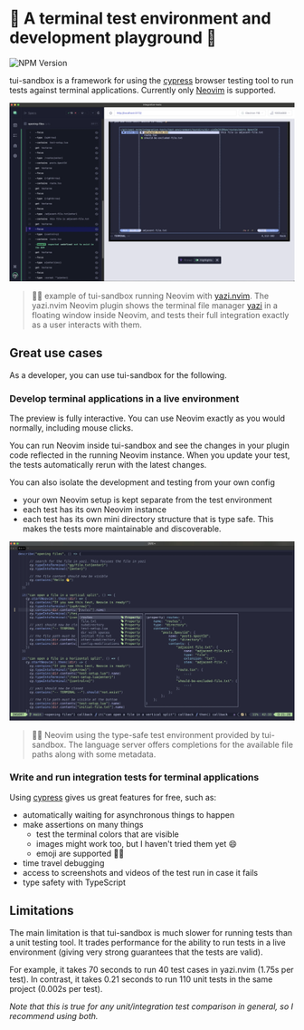 # 🧪 A terminal test environment and development playground 🛝

![NPM Version](https://img.shields.io/npm/v/%40tui-sandbox%2Flibrary)

tui-sandbox is a framework for using the [cypress](https://www.cypress.io/) browser testing tool to run tests against
terminal applications. Currently only [Neovim](https://github.com/neovim/neovim) is supported.

![example of tui-sandbox being used in [yazi.nvim](https://github.com/mikavilpas/yazi.nvim) tests](documentation/images/yazi-example.webp)

> ☝🏻 example of tui-sandbox running Neovim with [yazi.nvim](https://github.com/mikavilpas/yazi.nvim). The yazi.nvim
> Neovim plugin shows the terminal file manager [yazi](https://github.com/sxyazi/yazi/) in a floating window inside
> Neovim, and tests their full integration exactly as a user interacts with them.

## Great use cases

As a developer, you can use tui-sandbox for the following.

### Develop terminal applications in a live environment

The preview is fully interactive. You can use Neovim exactly as you would normally, including mouse clicks.

You can run Neovim inside tui-sandbox and see the changes in your plugin code reflected in the running Neovim instance.
When you update your test, the tests automatically rerun with the latest changes.

You can also isolate the development and testing from your own config

- your own Neovim setup is kept separate from the test environment
- each test has its own Neovim instance
- each test has its own mini directory structure that is type safe. This makes the tests more maintainable and
  discoverable.

![example of a type-safe test environment in tui-sandbox](documentation/images/type-safe-test-environment-example.webp)

> ☝🏻 Neovim using the type-safe test environment provided by tui-sandbox. The language server offers completions for the
> available file paths along with some metadata.

### Write and run integration tests for terminal applications

Using [cypress](https://www.cypress.io/) gives us great features for free, such as:

- automatically waiting for asynchronous things to happen
- make assertions on many things
  - test the terminal colors that are visible
  - images might work too, but I haven't tried them yet 😄
  - emoji are supported 👍🏻
- time travel debugging
- access to screenshots and videos of the test run in case it fails
- type safety with TypeScript

## Limitations

The main limitation is that tui-sandbox is much slower for running tests than a unit testing tool. It trades performance
for the ability to run tests in a live environment (giving very strong guarantees that the tests are valid).

For example, it takes 70 seconds to run 40 test cases in yazi.nvim (1.75s per test). In contrast, it takes 0.21 seconds
to run 110 unit tests in the same project (0.002s per test).

_Note that this is true for any unit/integration test comparison in general, so I recommend using both._
